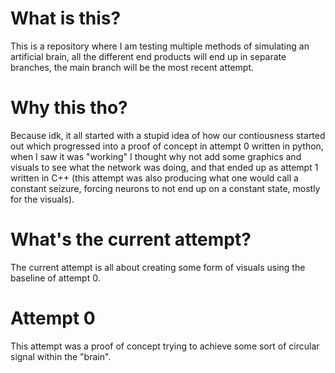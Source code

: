 # What is this?
This is a repository where I am testing multiple methods of simulating an artificial brain, all the different end products will end up in separate branches, the main branch will be the most recent attempt.

# Why this tho?
Because idk, it all started with a stupid idea of how our contiousness started out which progressed into a proof of concept in attempt 0 written in python,
when I saw it was "working" I thought why not add some graphics and visuals to see what the network was doing,
and that ended up as attempt 1 written in C++ (this attempt was also producing what one would call a constant seizure, forcing neurons to not end up on a constant state, mostly for the visuals).

# What's the current attempt?
The current attempt is all about creating some form of visuals using the baseline of attempt 0.

# Attempt 0
This attempt was a proof of concept trying to achieve some sort of circular signal within the "brain".
